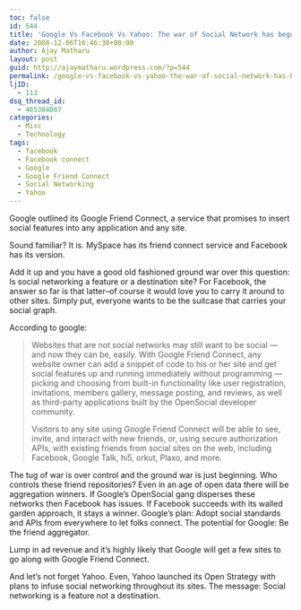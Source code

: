 ```yaml
---
toc: false
id: 544
title: 'Google Vs Facebook Vs Yahoo: The war of Social Network has begun'
date: 2008-12-06T16:46:30+00:00
author: Ajay Matharu
layout: post
guid: http://ajaymatharu.wordpress.com/?p=544
permalink: /google-vs-facebook-vs-yahoo-the-war-of-social-network-has-begun/
ljID:
  - 113
dsq_thread_id:
  - 465384087
categories:
  - Misc
  - Technology
tags:
  - facebook
  - Facebook connect
  - Google
  - Google Friend Connect
  - Social Networking
  - Yahoo
---
```

Google outlined its Google Friend Connect, a service that promises to insert social features into any application and any site.

Sound familiar? It is. MySpace has its friend connect service and Facebook has its version.

Add it up and you have a good old fashioned ground war over this question: Is social networking a feature or a destination site? For Facebook, the answer so far is that latter–of course it would love you to carry it around to other sites. Simply put, everyone wants to be the suitcase that carries your social graph.

According to google:

> Websites that are not social networks may still want to be social — and now they can be, easily. With Google Friend Connect, any website owner can add a snippet of code to his or her site and get social features up and running immediately without programming — picking and choosing from built-in functionality like user registration, invitations, members gallery, message posting, and reviews, as well as third-party applications built by the OpenSocial developer community.
> 
> Visitors to any site using Google Friend Connect will be able to see, invite, and interact with new friends, or, using secure authorization APIs, with existing friends from social sites on the web, including Facebook, Google Talk, hi5, orkut, Plaxo, and more.

The tug of war is over control and the ground war is just beginning. Who controls these friend repositories? Even in an age of open data there will be aggregation winners. If Google’s OpenSocial gang disperses these networks then Facebook has issues. If Facebook succeeds with its walled garden approach, it stays a winner. Google’s plan: Adopt social standards and APIs from everywhere to let folks connect. The potential for Google: Be the friend aggregator.

Lump in ad revenue and it’s highly likely that Google will get a few sites to go along with Google Friend Connect.

And let’s not forget Yahoo. Even, Yahoo launched its Open Strategy with plans to infuse social networking throughout its sites. The message: Social networking is a feature not a destination.
